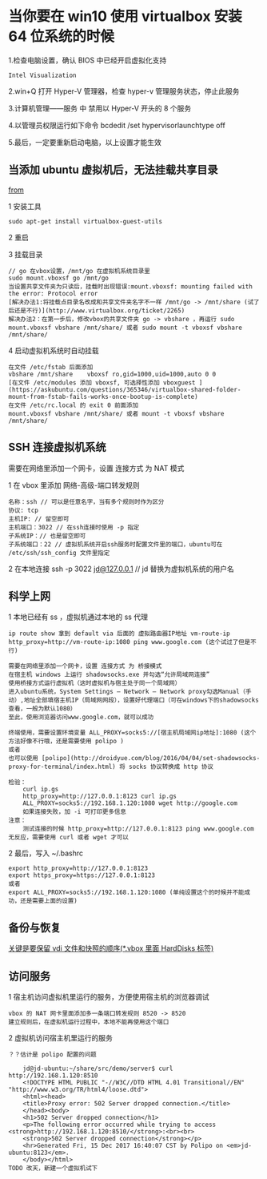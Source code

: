 # 当你要在 win10 使用 virtualbox 安装 64 位系统的时候

1.检查电脑设置，确认 BIOS 中已经开启虚拟化支持

    Intel Visualization

2.win+Q 打开 Hyper-V 管理器，检查 hyper-v 管理服务状态，停止此服务

3.计算机管理——服务 中 禁用以 Hyper-V 开头的 8 个服务

4.以管理员权限运行如下命令 bcdedit /set hypervisorlaunchtype off

5.最后，一定要重新启动电脑，以上设置才能生效

## 当添加 ubuntu 虚拟机后，无法挂载共享目录

[from](https://askubuntu.com/questions/573596/unable-to-install-guest-additions-cd-image-on-virtual-box)

1 安装工具

    sudo apt-get install virtualbox-guest-utils

2 重启

3 挂载目录

    // go 在vbox设置，/mnt/go 在虚拟机系统目录里
    sudo mount.vboxsf go /mnt/go
    当设置共享文件夹为只读后，挂载时出现错误:mount.vboxsf: mounting failed with the error: Protocol error
    [解决办法1:将挂载点目录名改成和共享文件夹名字不一样 /mnt/go -> /mnt/share (试了后还是不行)](http://www.virtualbox.org/ticket/2265)
    解决办法2：在第一步后，修改vbox的共享文件夹 go -> vbshare ，再运行 sudo mount.vboxsf vbshare /mnt/share/ 或者 sudo mount -t vboxsf vbshare /mnt/share/

4 启动虚拟机系统时自动挂载

    在文件 /etc/fstab 后面添加
    vbshare /mnt/share    vboxsf ro,gid=1000,uid=1000,auto 0 0
    [在文件 /etc/modules 添加 vboxsf, 可选择性添加 vboxguest ](https://askubuntu.com/questions/365346/virtualbox-shared-folder-mount-from-fstab-fails-works-once-bootup-is-complete)
    在文件 /etc/rc.local 的 exit 0 前面添加
    mount.vboxsf vbshare /mnt/share/ 或者 mount -t vboxsf vbshare /mnt/share/

## SSH 连接虚拟机系统

需要在网络里添加一个网卡，设置 连接方式 为 NAT 模式

1 在 vbox 里添加 网络-高级-端口转发规则

    名称：ssh // 可以是任意名字，当有多个规则时作为区分
    协议: tcp
    主机IP: // 留空即可
    主机端口：3022 // 在ssh连接时使用 -p 指定
    子系统IP：// 也是留空即可
    子系统端口：22 // 虚拟机系统开启ssh服务时配置文件里的端口，ubuntu可在 /etc/ssh/ssh_config 文件里指定

2 在本地连接 ssh -p 3022 jd@127.0.0.1 // jd 替换为虚拟机系统的用户名

## 科学上网

1 本地已经有 ss ，虚拟机通过本地的 ss 代理

    ip route show 拿到 default via 后面的 虚拟路由器IP地址 vm-route-ip
    http_proxy=http://vm-route-ip:1080 ping www.google.com (这个试过了但是不行)

    需要在网络里添加一个网卡，设置 连接方式 为 桥接模式
    在宿主机 windows 上运行 shadowsocks.exe 并勾选“允许局域网连接”
    使用桥接方式运行虚拟机（这时虚拟机与宿主处于同一个局域网）
    进入ubuntu系统，System Settings – Network – Network proxy勾选Manual（手动）,地址全部填宿主机IP（局域网网段），设置好代理端口（可在windows下的shadowsocks查看，一般为默认1080）
    至此，使用浏览器访问www.google.com，就可以成功

    终端使用，需要设置环境变量 ALL_PROXY=socks5://[宿主机局域网ip地址]:1080 (这个方法好像不行哦，还是需要使用 polipo )
    或者
    也可以使用 [polipo](http://droidyue.com/blog/2016/04/04/set-shadowsocks-proxy-for-terminal/index.html) 将 socks 协议转换成 http 协议

    检验：
        curl ip.gs
        http_proxy=http://127.0.0.1:8123 curl ip.gs
        ALL_PROXY=socks5://192.168.1.120:1080 wget http://google.com
        如果连接失败，加 -i 可打印更多信息
    注意：
        测试连接的时候 http_proxy=http://127.0.0.1:8123 ping www.google.com 无反应，需要使用 curl 或者 wget 才可以

2 最后，写入 ~/.bashrc

    export http_proxy=http://127.0.0.1:8123
    export https_proxy=https://127.0.0.1:8123
    或者
    export ALL_PROXY=socks5://192.168.1.120:1080 (单纯设置这个的时候并不能成功，还是需要上面的设置)

## 备份与恢复

[关键是要保留 vdi 文件和快照的顺序(\*.vbox 里面 HardDisks 标签)](http://www.cnblogs.com/zjutlitao/p/5132610.html)

## 访问服务

1 宿主机访问虚拟机里运行的服务，方便使用宿主机的浏览器调试

    vbox 的 NAT 网卡里面添加多一条端口转发规则 8520 -> 8520
    建立规则后，在虚拟机运行过程中，本地不能再使用这个端口

2 虚拟机访问宿主机里运行的服务

    ？？估计是 polipo 配置的问题

        jd@jd-ubuntu:~/share/src/demo/server$ curl http://192.168.1.120:8510
        <!DOCTYPE HTML PUBLIC "-//W3C//DTD HTML 4.01 Transitional//EN" "http://www.w3.org/TR/html4/loose.dtd">
        <html><head>
        <title>Proxy error: 502 Server dropped connection.</title>
        </head><body>
        <h1>502 Server dropped connection</h1>
        <p>The following error occurred while trying to access <strong>http://192.168.1.120:8510/</strong>:<br><br>
        <strong>502 Server dropped connection</strong></p>
        <hr>Generated Fri, 15 Dec 2017 16:40:07 CST by Polipo on <em>jd-ubuntu:8123</em>.
        </body></html>
    TODO 改天，新建一个虚拟机试下
